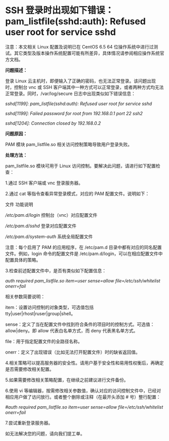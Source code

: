 # SSH 登录时出现如下错误：pam_listfile(sshd:auth): Refused user root for service sshd



注意：本文相关 Linux 配置及说明已在 CentOS 6.5 64 位操作系统中进行过测试。其它类型及版本操作系统配置可能有所差异，具体情况请参阅相应操作系统官方文档。



**问题描述：**


登录 Linux 云主机时，即便输入了正确的密码，也无法正常登录。该问题出现时，控制台 vnc 或 SSH 客户端其中一种方式可以正常登录，或者两种方式均无法正常登录。同时，/var/log/secure 日志中出现类似如下错误信息：

*sshd[1199]: pam_listfile(sshd:auth): Refused user root for service sshd*

*sshd[1199]: Failed password for root from 192.168.0.1 port 22 ssh2*

*sshd[1204]: Connection closed by 192.168.0.2*



**问题原因：**

PAM 模块 pam_listfile.so 相关访问控制策略导致用户登录失败。



**处理方法：**

pam_listfile.so 模块可用于 Linux 访问控制。要解决此问题，请进行如下配置检查：

1.通过 SSH 客户端或 vnc 登录服务器。

2.通过 cat 等指令查看异常登录模式，对应的 PAM 配置文件。说明如下：

文件	功能说明

*/etc/pam.d/login*	控制台（vnc）对应配置文件

*/etc/pam.d/sshd*	登录对应配置文件

*/etc/pam.d/system-auth*	系统全局配置文件

注意：每个启用了 PAM 的应用程序，在 /etc/pam.d 目录中都有对应的同名配置文件。例如，login 命令的配置文件是 /etc/pam.d/login，可以在相应配置文件中配置具体的策略。



3.检查前述配置文件中，是否有类似如下配置信息：


*auth required pam_listfile.so item=user sense=allow file=/etc/ssh/whitelist onerr=fail*

相关参数简要说明：

item：设置访问控制的对象类型，可选值包括 tty|user|rhost|ruser|group|shell。

sense：定义了当在配置文件中找到符合条件的项目时的控制方式。可选值：allow|deny。即 allow 代表白名单方式，而 deny   代表黑名单方式。

file：用于指定配置文件的全路径名称。

onerr：定义了出现错误（比如无法打开配置文件）时的缺省返回值。



4.相关策略可以提高服务器的安全性。请用户基于安全性和易用性权衡后，再确定是否需要修改相关配置。

5.如果需要修改相关策略配置，在继续之前建议进行文件备份。

6.使用 vi 等编辑器，按需修改相关参数值，确认对应的访问控制文件中，已经对相应用户做了访问放行。或者整个删除或注释（在最开头添加 # 号）整行配置：


*#auth required pam_listfile.so item=user sense=allow file=/etc/ssh/whitelist onerr=fail*

7.尝试重新登录服务器。



如无法解决您的问题，请向我们提工单。